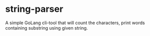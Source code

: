 # string-parser
A simple GoLang cli-tool that will count the characters, print words containing substring using given string.

